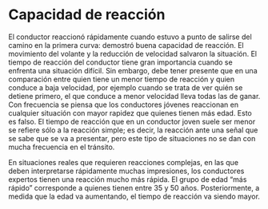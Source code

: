 # Capacidad de reacción

El conductor reaccionó rápidamente cuando estuvo a punto de salirse del camino en la primera curva: demostró buena capacidad de reacción. El movimiento del volante y la reducción de velocidad salvaron la situación. El tiempo de reacción del conductor tiene gran importancia cuando se enfrenta una situación difícil. Sin embargo, debe tener presente que en una comparación entre quien tiene un menor tiempo de reacción y quien conduce a baja velocidad, por ejemplo cuando se trata de ver quién se detiene primero, el que conduce a menor velocidad lleva todas las de ganar. Con frecuencia se piensa que los conductores jóvenes reaccionan en cualquier situación con mayor rapidez que quienes tienen más edad. Esto es falso. El tiempo de reacción que en un conductor joven suele ser menor se refiere sólo a la reacción simple; es decir, la reacción ante una señal que se sabe que se va a presentar, pero este tipo de situaciones no se dan con mucha frecuencia en el tránsito.

En situaciones reales que requieren reacciones complejas, en las que deben interpretarse rápidamente muchas impresiones, los conductores expertos tienen una reacción mucho más rápida. El grupo de edad “más rápido” corresponde a quienes tienen entre 35 y 50 años. Posteriormente, a medida que la edad va aumentando, el tiempo de reacción va siendo mayor.

